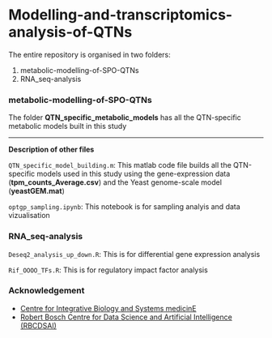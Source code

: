 # Modelling-and-transcriptomics-analysis-of-QTNs
The entire repository is organised in two folders:
1) metabolic-modelling-of-SPO-QTNs
2) RNA_seq-analysis

### metabolic-modelling-of-SPO-QTNs
The folder **QTN_specific_metabolic_models** has all the QTN-specific metabolic models built in this study
__________________________________________________________________________

**Description of other files**

```QTN_specific_model_building.m```: This matlab code file builds all the QTN-specific models used in this study using the gene-expression data (**tpm_counts_Average.csv**) and the Yeast genome-scale model (**yeastGEM.mat**)

```optgp_sampling.ipynb```: This notebook is for sampling analyis and data vizualisation

### RNA_seq-analysis
```Deseq2_analysis_up_down.R```: This is for differential gene expression analysis

```Rif_OOOO_TFs.R```: This is for regulatory impact factor analysis

### Acknowledgement
* [Centre for Integrative Biology and Systems medicinE](https://ibse.iitm.ac.in/)
* [Robert Bosch Centre for Data Science and Artificial Intelligence (RBCDSAI)](https://rbcdsai.iitm.ac.in/)
